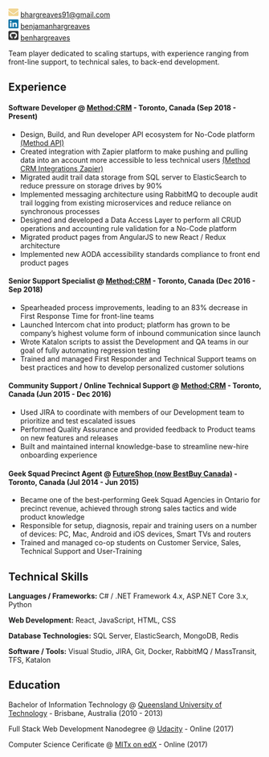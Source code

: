 <img src="images\envelope-solid.svg" width="20" height="20" > [bhargreaves91@gmail.com](mailto:bhargreaves91@gmail.com)  
<img src="images\linkedin-brands.svg" width="20" height="20" > [benjamanhargreaves](https://www.linkedin.com/in/benjamanhargreaves/)  
<img src="images\github-square-brands.svg" width="20" height="20" >  [benhargreaves](https://github.com/benhargreaves)  

Team player dedicated to scaling startups, with experience ranging from front-line support, to technical sales, to back-end development.

## Experience

#### Software Developer @ [Method:CRM](https://www.method.me/) - Toronto, Canada (Sep 2018 - Present)
- Design, Build, and Run developer API ecosystem for No-Code platform  [(Method API)](https://developer.method.me/)
- Created integration with Zapier platform to make pushing and pulling data into an account more accessible to less technical users  [(Method CRM Integrations Zapier)](https://zapier.com/apps/method-crm/integrations)
- Migrated audit trail data storage from SQL server to ElasticSearch to reduce pressure on storage drives by 90%
- Implemented messaging architecture using RabbitMQ to decouple audit trail logging from existing microservices and reduce reliance on synchronous processes
- Designed and developed a Data Access Layer to perform all CRUD operations and accounting rule validation for a No-Code platform
- Migrated product pages from AngularJS to new React / Redux architecture
- Implemented new AODA accessibility standards compliance to front end product pages

#### Senior Support Specialist @ [Method:CRM](https://www.method.me/) - Toronto, Canada (Dec 2016 - Sep 2018)
- Spearheaded process improvements, leading to an 83% decrease in First Response Time for front-line teams
- Launched Intercom chat into product; platform has grown to be company’s highest volume form of inbound communication since launch
- Wrote Katalon scripts to assist the Development and QA teams in our goal of fully automating regression testing
- Trained and managed First Responder and Technical Support teams on best practices and how to develop personalized customer solutions

#### Community Support / Online Technical Support @ [Method:CRM](https://www.method.me/) - Toronto, Canada (Jun 2015 - Dec 2016)
- Used JIRA to coordinate with members of our Development team to prioritize and test escalated issues
- Performed Quality Assurance and provided feedback to Product teams on new features and releases
- Built and maintained internal knowledge-base to streamline new-hire onboarding experience

#### Geek Squad Precinct Agent @ [FutureShop (now BestBuy Canada)](http://futureshop.ca/) - Toronto, Canada (Jul 2014 - Jun 2015)
- Became one of the best-performing Geek Squad Agencies in Ontario for precinct revenue, achieved through strong sales tactics and wide product knowledge
- Responsible for setup, diagnosis, repair and training users on a number of devices: PC, Mac, Android and iOS devices, Smart TVs and routers
- Trained and managed co-op students on Customer Service, Sales, Technical Support and User-Training

## Technical Skills
**Languages / Frameworks:**
C# / .NET Framework 4.x, ASP.NET Core 3.x, Python

**Web Development:**
React, JavaScript, HTML, CSS

**Database Technologies:**
SQL Server, ElasticSearch, MongoDB, Redis

**Software / Tools:**
Visual Studio, JIRA, Git, Docker, RabbitMQ / MassTransit, TFS, Katalon

## Education
Bachelor of Information Technology @ [Queensland University of Technology](https://www.qut.edu.au/) - Brisbane, Australia (2010 - 2013)

Full Stack Web Development Nanodegree @ [Udacity](https://confirm.udacity.com/QFHFNKKV) - 
Online (2017)

Computer Science Cerificate @ [MITx on edX](https://courses.edx.org/certificates/a8fa66e1550b4ec6acc896fe5bc4b94e) - Online (2017)